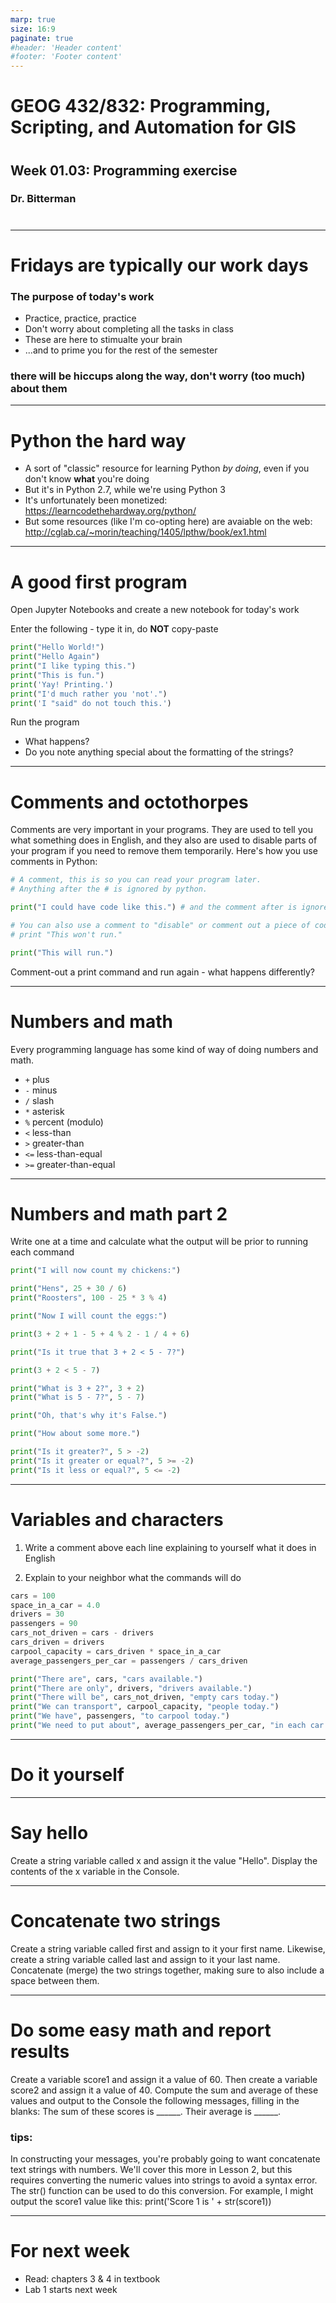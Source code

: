 ```yaml
---
marp: true
size: 16:9 
paginate: true
#header: 'Header content'
#footer: 'Footer content'
---
```


# GEOG 432/832: Programming, Scripting, and Automation for GIS

#

## Week 01.03: Programming exercise

### Dr. Bitterman

#

---
# Fridays are typically our work days

### The purpose of today's work

- Practice, practice, practice
- Don't worry about completing all the tasks in class
- These are here to stimualte your brain 
- ...and to prime you for the rest of the semester

### there will be hiccups along the way, don't worry (too much) about them

---

# Python the hard way

- A sort of "classic" resource for learning Python *by doing*, even if you don't know **what** you're doing
- But it's in Python 2.7, while we're using Python 3
- It's unfortunately been monetized: https://learncodethehardway.org/python/ 
- But some resources (like I'm co-opting here) are avaiable on the web: http://cglab.ca/~morin/teaching/1405/lpthw/book/ex1.html

---

# A good first program

Open Jupyter Notebooks and create a new notebook for today's work

Enter the following - type it in, do **NOT** copy-paste

```python
print("Hello World!")
print("Hello Again")
print("I like typing this.")
print("This is fun.")
print('Yay! Printing.')
print("I'd much rather you 'not'.")
print('I "said" do not touch this.')
```
Run the program
- What happens?
- Do you note anything special about the formatting of the strings?

---

# Comments and octothorpes
Comments are very important in your programs. They are used to tell you what something does in English, and they also are used to disable parts of your program if you need to remove them temporarily. Here's how you use comments in Python:

```python
# A comment, this is so you can read your program later.
# Anything after the # is ignored by python.

print("I could have code like this.") # and the comment after is ignored

# You can also use a comment to "disable" or comment out a piece of code:
# print "This won't run."

print("This will run.")
```
Comment-out a print command and run again - what happens differently?

---

# Numbers and math

Every programming language has some kind of way of doing numbers and math. 

- ```+``` plus
- ```-``` minus
- ```/``` slash
- ```*``` asterisk
- ```%``` percent (modulo)
- ```<``` less-than
- ```>``` greater-than
- ```<=``` less-than-equal
- ```>=``` greater-than-equal

---

# Numbers and math part 2

Write one at a time and calculate what the output will be prior to running each command

```python
print("I will now count my chickens:")

print("Hens", 25 + 30 / 6)
print("Roosters", 100 - 25 * 3 % 4)

print("Now I will count the eggs:")

print(3 + 2 + 1 - 5 + 4 % 2 - 1 / 4 + 6)

print("Is it true that 3 + 2 < 5 - 7?")

print(3 + 2 < 5 - 7)

print("What is 3 + 2?", 3 + 2)
print("What is 5 - 7?", 5 - 7)

print("Oh, that's why it's False.")

print("How about some more.")

print("Is it greater?", 5 > -2)
print("Is it greater or equal?", 5 >= -2)
print("Is it less or equal?", 5 <= -2)

```

---

# Variables and characters

1. Write a comment above each line explaining to yourself what it does in English

2. Explain to your neighbor what the commands will do

```python
cars = 100
space_in_a_car = 4.0
drivers = 30
passengers = 90
cars_not_driven = cars - drivers
cars_driven = drivers
carpool_capacity = cars_driven * space_in_a_car
average_passengers_per_car = passengers / cars_driven

print("There are", cars, "cars available.")
print("There are only", drivers, "drivers available.")
print("There will be", cars_not_driven, "empty cars today.")
print("We can transport", carpool_capacity, "people today.")
print("We have", passengers, "to carpool today.")
print("We need to put about", average_passengers_per_car, "in each car.")

```
---
# Do it yourself

---


# Say hello

Create a string variable called x and assign it the value "Hello". Display the contents of the x variable in the Console.

---


# Concatenate two strings

Create a string variable called first and assign to it your first name. Likewise, create a string variable called last and assign to it your last name. Concatenate (merge) the two strings together, making sure to also include a space between them.

---

# Do some easy math and report results

Create a variable score1 and assign it a value of 60.  Then create a variable score2 and assign it a value of 40.  Compute the sum and average of these values and output to the Console the following messages, filling in the blanks:
The sum of these scores is ______.
Their average is ______.

### tips:
In constructing your messages, you're probably going to want concatenate text strings with numbers.  We'll cover this more in Lesson 2, but this requires converting the numeric values into strings to avoid a syntax error.  The str() function can be used to do this conversion.  For example, I might output the score1 value like this:
print('Score 1 is ' + str(score1))

---

# For next week

- Read: chapters 3 & 4 in textbook
- Lab 1 starts next week